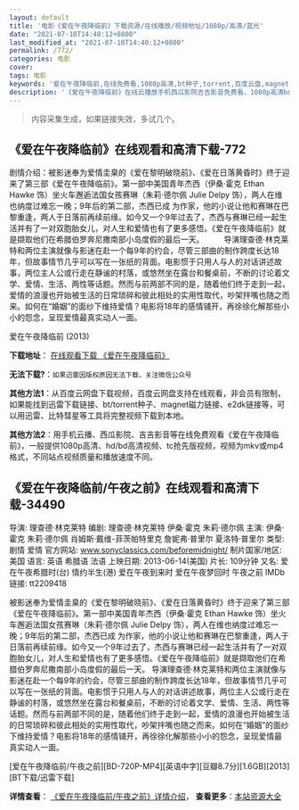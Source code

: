 ```yaml
---
layout: default
title: '电影《爱在午夜降临前》下载资源/在线播放/视频地址/1080p/高清/蓝光'
date: "2021-07-10T14:40:12+0800"
last_modified_at: "2021-07-10T14:40:12+0800"
permalink: /772/
categories: 电影
cover:
tags: 电影
keywords: '爱在午夜降临前,在线免费看,1080p高清,bt种子,torrent,百度云盘,magnet,磁力链,迅雷下载资源'
description: '《爱在午夜降临前》在线云播放手机西瓜影院吉吉影音免费看，1080p高清bd/hd未删减完整版和tc抢先枪版，mkv/mp4格式，附带bt/torrent种子、magnet/磁力链、百度云盘、网盘资源迅雷下载链接'
---
```


>内容采集生成，如果链接失效，多试几个。


## 《爱在午夜降临前》在线观看和高清下载-772

剧情介绍：被影迷奉为爱情圭臬的《爱在黎明破晓前》、《爱在日落黄昏时》终于迎来了第三部《爱在午夜降临前》。第一部中美国青年杰西（伊桑·霍克 Ethan Hawke 饰）坐火车邂逅法国女孩赛琳（朱莉·德尔佩 Julie Delpy 饰），两人在维也纳度过难忘一晚；9年后的第二部，杰西已成 为作家，他的小说让他和赛琳在巴黎重逢，两人于日落前再续前缘。如今又一个9年过去了，杰西与赛琳已经一起生活并有了一对双胞胎女儿，对人生和爱情也有了更多感悟。《爱在午夜降临前》就是撷取他们在希腊伯罗奔尼撒南部小岛度假的最后一天。  　　导演理查德·林克莱特和两位主演就像与影迷在赴一个每9年的约会，尽管三部曲的制作跨度长达18年，但故事情节几乎可以写在一张纸的背面。电影惯于只用人与人的对话讲述故事，两位主人公或行走在静谧的村落，或悠然坐在露台和餐桌前，不断的讨论着文学、爱情、生活、两性等话题。然而与前两部不同的是，随着他们终于走到一起，爱情的浪漫也开始被生活的日常琐碎和彼此相处的实用性取代，吵架拌嘴也随之而来。如何在“婚姻”的面纱下维持爱情？电影将18年的感情铺开，再徐徐化解那些小小的怨念，呈现爱情最真实动人一面。


爱在午夜降临前 (2013)

**下载地址**： [在线观看下载 《爱在午夜降临前》](https://www.btbtdy.me/btdy/dy1889.html) 


**无法下载?**：`如果迅雷因版权原因无法下载，关注微信公众号 `

**其他方法1**：从百度云网盘下载视频，百度云网盘支持在线观看，非会员有限制，如果能找到迅雷下载链接、bt/torrent种子、magnet磁力链接、e2dk链接等，可以用迅雷、比特彗星等工具将完整视频下载到本地。

**其他方法2**：用手机云播、西瓜影院、吉吉影音等在线免费观看《爱在午夜降临前》，一般提供1080p高清、hd/bd高清视频、tc抢先版视频，视频为mkv或mp4格式，不同站点视频质量和播放速度不同。


## 《爱在午夜降临前/午夜之前》在线观看和高清下载-34490

导演: 理查德·林克莱特 编剧: 理查德·林克莱特 伊桑·霍克 朱莉·德尔佩 主演: 伊桑·霍克 朱莉·德尔佩 肖姆斯·戴维-菲茨帕特里克 詹妮弗·普里尔 夏洛特·普里尔 类型: 剧情 爱情 官方网站: www.sonyclassics.com/beforemidnight/ 制片国家/地区: 美国 语言: 英语 希腊语 法语 上映日期: 2013-06-14(美国) 片长: 109分钟 又名: 爱在午夜希腊时(台) 情约半生(港) 爱在午夜到来时 爱在午夜梦回时 午夜之前 IMDb链接: tt2209418

被影迷奉为爱情圭臬的《爱在黎明破晓前》、《爱在日落黄昏时》终于迎来了第三部《爱在午夜降临前》。第一部中美国青年杰西（伊桑·霍克 Ethan Hawke 饰）坐火车邂逅法国女孩赛琳（朱莉·德尔佩 Julie Delpy 饰），两人在维也纳度过难忘一晚；9年后的第二部，杰西已成 为作家，他的小说让他和赛琳在巴黎重逢，两人于日落前再续前缘。如今又一个9年过去了，杰西与赛琳已经一起生活并有了一对双胞胎女儿，对人生和爱情也有了更多感悟。《爱在午夜降临前》就是撷取他们在希腊伯罗奔尼撒南部小岛度假的最后一天。 导演理查德·林克莱特和两位主演就像与影迷在赴一个每9年的约会，尽管三部曲的制作跨度长达18年，但故事情节几乎可以写在一张纸的背面。电影惯于只用人与人的对话讲述故事，两位主人公或行走在静谧的村落，或悠然坐在露台和餐桌前，不断的讨论着文学、爱情、生活、两性等话题。然而与前两部不同的是，随着他们终于走到一起，爱情的浪漫也开始被生活的日常琐碎和彼此相处的实用性取代，吵架拌嘴也随之而来。如何在“婚姻”的面纱下维持爱情？电影将18年的感情铺开，再徐徐化解那些小小的怨念，呈现爱情最真实动人一面。


[爱在午夜降临前/午夜之前][BD-720P-MP4][英语中字][豆瓣8.7分][1.6GB][2013][BT下载/迅雷下载]

**详情查看**： [《爱在午夜降临前/午夜之前》详情介绍](/movie/34490/)， **查看更多**：[本站资源大全](/movie/t/all/)

